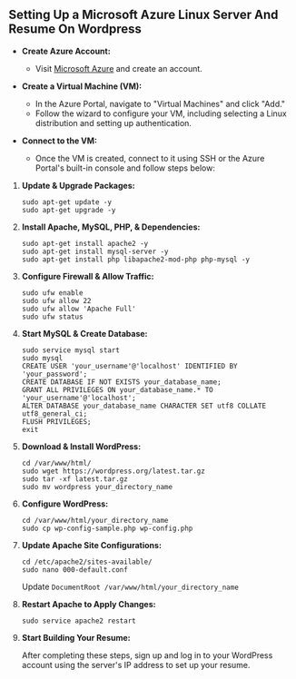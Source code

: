 ## Setting Up a Microsoft Azure Linux Server And Resume On Wordpress

- **Create Azure Account:**
   - Visit [Microsoft Azure](https://azure.microsoft.com/) and create an account.

- **Create a Virtual Machine (VM):**
   - In the Azure Portal, navigate to "Virtual Machines" and click "Add."
   - Follow the wizard to configure your VM, including selecting a Linux distribution and setting up authentication.

- **Connect to the VM:**
   - Once the VM is created, connect to it using SSH or the Azure Portal's built-in console and follow steps below:

1. **Update & Upgrade Packages:**
   ```
   sudo apt-get update -y
   sudo apt-get upgrade -y
   ```

2. **Install Apache, MySQL, PHP, & Dependencies:**
   ```
   sudo apt-get install apache2 -y
   sudo apt-get install mysql-server -y
   sudo apt-get install php libapache2-mod-php php-mysql -y
   ```

3. **Configure Firewall & Allow Traffic:**
   ```
   sudo ufw enable
   sudo ufw allow 22
   sudo ufw allow 'Apache Full'
   sudo ufw status
   ```

4. **Start MySQL & Create Database:**
   ```
   sudo service mysql start
   sudo mysql
   CREATE USER 'your_username'@'localhost' IDENTIFIED BY 'your_password';
   CREATE DATABASE IF NOT EXISTS your_database_name;
   GRANT ALL PRIVILEGES ON your_database_name.* TO 'your_username'@'localhost';
   ALTER DATABASE your_database_name CHARACTER SET utf8 COLLATE utf8_general_ci;
   FLUSH PRIVILEGES;
   exit
   ```

5. **Download & Install WordPress:**
   ```
   cd /var/www/html/
   sudo wget https://wordpress.org/latest.tar.gz
   sudo tar -xf latest.tar.gz
   sudo mv wordpress your_directory_name
   ```

6. **Configure WordPress:**
   ```
   cd /var/www/html/your_directory_name
   sudo cp wp-config-sample.php wp-config.php
   ```

7. **Update Apache Site Configurations:**
   ```
   cd /etc/apache2/sites-available/
   sudo nano 000-default.conf
   ```
   Update `DocumentRoot /var/www/html/your_directory_name`

8. **Restart Apache to Apply Changes:**
   ```
   sudo service apache2 restart
   ```

9. **Start Building Your Resume:**
    
   After completing these steps, sign up and log in to your WordPress account using the server's IP address to set up your resume.
